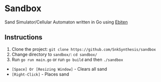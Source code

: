 # Sandbox
Sand Simulator/Cellular Automaton written in Go using [Ebiten](https://github.com/hajimehoshi/ebiten)

## Instructions

1. Clone the project: `git clone https://github.com/SnkSynthesis/sandbox`
2. Change directory to `sandbox/`: `cd sandbox/`
3. Run `go run main.go` or run `go build` and then `./sandbox`

* `[Space] Or [Resizing Window]` - Clears all sand
 * `[Right-Click]` - Places sand